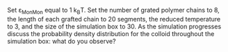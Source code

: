 

Set ε<sub>MonMon</sub> equal to 1 k<sub>B</sub>T. Set the number of grated polymer chains to 8, the length of each grafted chain to 20 segments, the reduced temperature to 3, and the size of the simulation box to 30. As the simulation progresses discuss the probability density distribution for the colloid throughout the simulation box: what do you observe?